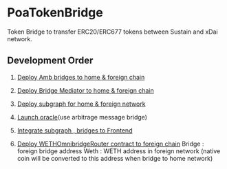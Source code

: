 # PoaTokenBridge
 Token Bridge to transfer ERC20/ERC677 tokens between Sustain and xDai network.

## Development Order

1. [Deploy Amb bridges to home & foreign chain](tokenbridge/contracts/README.md)

2. [Deploy Bridge Mediator to home & foreign chain](bridge-contracts/README.md)

3. [Deploy subgraph for home & foreign network](subgraph/README.md)

4. [Launch oracle](tokenbridge/oracle/README.md)(use arbitrage message bridge)

5. [Integrate subgraph , bridges to Frontend](dapp/README.md)

6. [Deploy WETHOmnibridgeRouter contract to foreign chain](WETHOmnibridgeRouter.sol)
    Bridge : foreign bridge address
    Weth : WETH address in foreign network (native coin will be converted to this address when bridge to home network)
